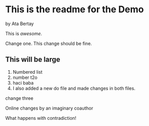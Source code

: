 This is the readme for the Demo
===============================

by Ata Bertay

This is *awesome*.

Change one. This change should be fine.

## This will be large

1. Numbered list
2. number t2o
3. haci baba
4. I also added a new do file and made changes in both files.

change three

Online changes by an imaginary coauthor

What happens with contradiction!
